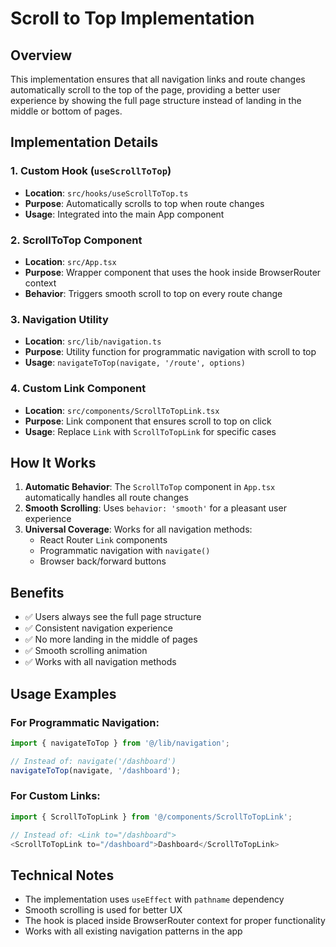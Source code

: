 # Scroll to Top Implementation

## Overview
This implementation ensures that all navigation links and route changes automatically scroll to the top of the page, providing a better user experience by showing the full page structure instead of landing in the middle or bottom of pages.

## Implementation Details

### 1. Custom Hook (`useScrollToTop`)
- **Location**: `src/hooks/useScrollToTop.ts`
- **Purpose**: Automatically scrolls to top when route changes
- **Usage**: Integrated into the main App component

### 2. ScrollToTop Component
- **Location**: `src/App.tsx`
- **Purpose**: Wrapper component that uses the hook inside BrowserRouter context
- **Behavior**: Triggers smooth scroll to top on every route change

### 3. Navigation Utility
- **Location**: `src/lib/navigation.ts`
- **Purpose**: Utility function for programmatic navigation with scroll to top
- **Usage**: `navigateToTop(navigate, '/route', options)`

### 4. Custom Link Component
- **Location**: `src/components/ScrollToTopLink.tsx`
- **Purpose**: Link component that ensures scroll to top on click
- **Usage**: Replace `Link` with `ScrollToTopLink` for specific cases

## How It Works

1. **Automatic Behavior**: The `ScrollToTop` component in `App.tsx` automatically handles all route changes
2. **Smooth Scrolling**: Uses `behavior: 'smooth'` for a pleasant user experience
3. **Universal Coverage**: Works for all navigation methods:
   - React Router `Link` components
   - Programmatic navigation with `navigate()`
   - Browser back/forward buttons

## Benefits

- ✅ Users always see the full page structure
- ✅ Consistent navigation experience
- ✅ No more landing in the middle of pages
- ✅ Smooth scrolling animation
- ✅ Works with all navigation methods

## Usage Examples

### For Programmatic Navigation:
```typescript
import { navigateToTop } from '@/lib/navigation';

// Instead of: navigate('/dashboard')
navigateToTop(navigate, '/dashboard');
```

### For Custom Links:
```typescript
import { ScrollToTopLink } from '@/components/ScrollToTopLink';

// Instead of: <Link to="/dashboard">
<ScrollToTopLink to="/dashboard">Dashboard</ScrollToTopLink>
```

## Technical Notes

- The implementation uses `useEffect` with `pathname` dependency
- Smooth scrolling is used for better UX
- The hook is placed inside BrowserRouter context for proper functionality
- Works with all existing navigation patterns in the app 